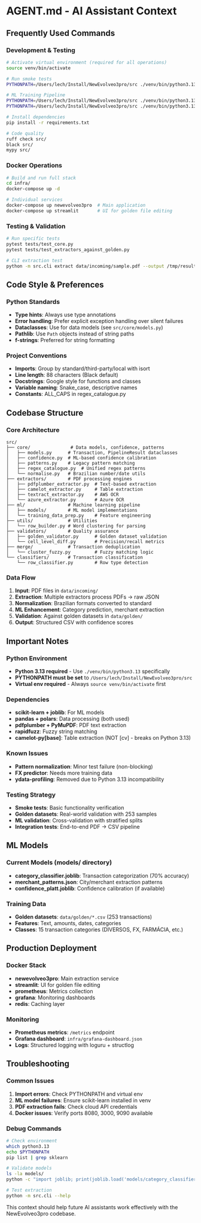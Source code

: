 # AGENT.md - AI Assistant Context

## Frequently Used Commands

### Development & Testing
```bash
# Activate virtual environment (required for all operations)
source venv/bin/activate

# Run smoke tests
PYTHONPATH=/Users/lech/Install/NewEvolveo3pro/src ./venv/bin/python3.13 smoke_test.py

# ML Training Pipeline
PYTHONPATH=/Users/lech/Install/NewEvolveo3pro/src ./venv/bin/python3.13 prepare_ml_training.py
PYTHONPATH=/Users/lech/Install/NewEvolveo3pro/src ./venv/bin/python3.13 train_ml_models.py

# Install dependencies
pip install -r requirements.txt

# Code quality
ruff check src/
black src/
mypy src/
```

### Docker Operations
```bash
# Build and run full stack
cd infra/
docker-compose up -d

# Individual services
docker-compose up newevolveo3pro  # Main application
docker-compose up streamlit       # UI for golden file editing
```

### Testing & Validation
```bash
# Run specific tests
pytest tests/test_core.py
pytest tests/test_extractors_against_golden.py

# CLI extraction test
python -m src.cli extract data/incoming/sample.pdf --output /tmp/result.csv
```

## Code Style & Preferences

### Python Standards
- **Type hints**: Always use type annotations
- **Error handling**: Prefer explicit exception handling over silent failures
- **Dataclasses**: Use for data models (see `src/core/models.py`)
- **Pathlib**: Use `Path` objects instead of string paths
- **f-strings**: Preferred for string formatting

### Project Conventions
- **Imports**: Group by standard/third-party/local with isort
- **Line length**: 88 characters (Black default)
- **Docstrings**: Google style for functions and classes
- **Variable naming**: Snake_case, descriptive names
- **Constants**: ALL_CAPS in regex_catalogue.py

## Codebase Structure

### Core Architecture
```
src/
├── core/               # Data models, confidence, patterns
│   ├── models.py      # Transaction, PipelineResult dataclasses
│   ├── confidence.py  # ML-based confidence calibration
│   ├── patterns.py    # Legacy pattern matching
│   ├── regex_catalogue.py  # Unified regex patterns
│   └── normalise.py   # Brazilian number/date utils
├── extractors/        # PDF processing engines
│   ├── pdfplumber_extractor.py  # Text-based extraction
│   ├── camelot_extractor.py     # Table extraction
│   ├── textract_extractor.py    # AWS OCR
│   └── azure_extractor.py       # Azure OCR
├── ml/                # Machine learning pipeline
│   ├── models/        # ML model implementations
│   └── training_data_prep.py    # Feature engineering
├── utils/             # Utilities
│   └── row_builder.py # Word clustering for parsing
├── validators/        # Quality assurance
│   ├── golden_validator.py      # Golden dataset validation
│   └── cell_level_diff.py       # Precision/recall metrics
├── merge/             # Transaction deduplication
│   └── cluster_fuzzy.py         # Fuzzy matching logic
└── classifiers/       # Transaction classification
    └── row_classifier.py        # Row type detection
```

### Data Flow
1. **Input**: PDF files in `data/incoming/`
2. **Extraction**: Multiple extractors process PDFs → raw JSON
3. **Normalization**: Brazilian formats converted to standard
4. **ML Enhancement**: Category prediction, merchant extraction
5. **Validation**: Against golden datasets in `data/golden/`
6. **Output**: Structured CSV with confidence scores

## Important Notes

### Python Environment
- **Python 3.13 required** - Use `./venv/bin/python3.13` specifically
- **PYTHONPATH must be set** to `/Users/lech/Install/NewEvolveo3pro/src`
- **Virtual env required** - Always `source venv/bin/activate` first

### Dependencies
- **scikit-learn + joblib**: For ML models
- **pandas + polars**: Data processing (both used)
- **pdfplumber + PyMuPDF**: PDF text extraction
- **rapidfuzz**: Fuzzy string matching
- **camelot-py[base]**: Table extraction (NOT [cv] - breaks on Python 3.13)

### Known Issues
- **Pattern normalization**: Minor test failure (non-blocking)
- **FX predictor**: Needs more training data
- **ydata-profiling**: Removed due to Python 3.13 incompatibility

### Testing Strategy
- **Smoke tests**: Basic functionality verification
- **Golden datasets**: Real-world validation with 253 samples
- **ML validation**: Cross-validation with stratified splits
- **Integration tests**: End-to-end PDF → CSV pipeline

## ML Models

### Current Models (models/ directory)
- **category_classifier.joblib**: Transaction categorization (70% accuracy)
- **merchant_patterns.json**: City/merchant extraction patterns
- **confidence_platt.joblib**: Confidence calibration (if available)

### Training Data
- **Golden datasets**: `data/golden/*.csv` (253 transactions)
- **Features**: Text, amounts, dates, categories
- **Classes**: 15 transaction categories (DIVERSOS, FX, FARMÁCIA, etc.)

## Production Deployment

### Docker Stack
- **newevolveo3pro**: Main extraction service
- **streamlit**: UI for golden file editing  
- **prometheus**: Metrics collection
- **grafana**: Monitoring dashboards
- **redis**: Caching layer

### Monitoring
- **Prometheus metrics**: `/metrics` endpoint
- **Grafana dashboard**: `infra/grafana-dashboard.json`
- **Logs**: Structured logging with loguru + structlog

## Troubleshooting

### Common Issues
1. **Import errors**: Check PYTHONPATH and virtual env
2. **ML model failures**: Ensure scikit-learn installed in venv
3. **PDF extraction fails**: Check cloud API credentials
4. **Docker issues**: Verify ports 8080, 3000, 9090 available

### Debug Commands
```bash
# Check environment
which python3.13
echo $PYTHONPATH
pip list | grep sklearn

# Validate models
ls -la models/
python -c "import joblib; print(joblib.load('models/category_classifier.joblib'))"

# Test extraction
python -m src.cli --help
```

This context should help future AI assistants work effectively with the NewEvolveo3pro codebase.
